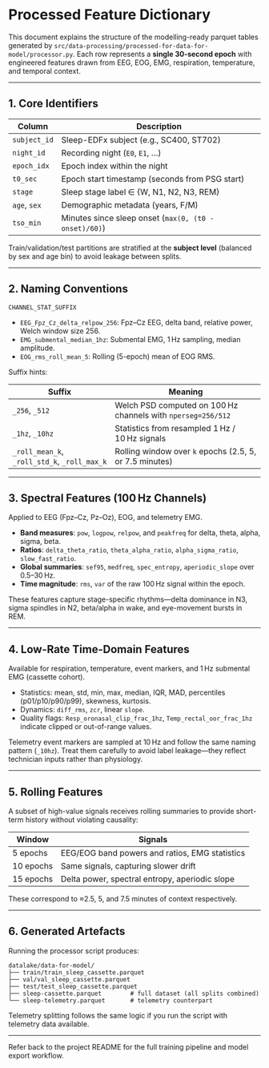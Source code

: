 # Processed Feature Dictionary

This document explains the structure of the modelling-ready parquet tables generated by `src/data-processing/processed-for-data-for-model/processor.py`. Each row represents a **single 30-second epoch** with engineered features drawn from EEG, EOG, EMG, respiration, temperature, and temporal context.

---

## 1. Core Identifiers

| Column | Description |
|--------|-------------|
| `subject_id` | Sleep-EDFx subject (e.g., SC400, ST702) |
| `night_id`   | Recording night (`E0`, `E1`, …) |
| `epoch_idx`  | Epoch index within the night |
| `t0_sec`     | Epoch start timestamp (seconds from PSG start) |
| `stage`      | Sleep stage label ∈ {W, N1, N2, N3, REM} |
| `age`, `sex` | Demographic metadata (years, F/M) |
| `tso_min`    | Minutes since sleep onset (`max(0, (t0 - onset)/60)`) |

Train/validation/test partitions are stratified at the **subject level** (balanced by sex and age bin) to avoid leakage between splits.

---

## 2. Naming Conventions

```
CHANNEL_STAT_SUFFIX
```

- `EEG_Fpz_Cz_delta_relpow_256`: Fpz–Cz EEG, delta band, relative power, Welch window size 256.
- `EMG_submental_median_1hz`: Submental EMG, 1 Hz sampling, median amplitude.
- `EOG_rms_roll_mean_5`: Rolling (5-epoch) mean of EOG RMS.

Suffix hints:

| Suffix | Meaning |
|--------|---------|
| `_256`, `_512` | Welch PSD computed on 100 Hz channels with `nperseg=256/512` |
| `_1hz`, `_10hz` | Statistics from resampled 1 Hz / 10 Hz signals |
| `_roll_mean_k`, `_roll_std_k`, `_roll_max_k` | Rolling window over `k` epochs (2.5, 5, or 7.5 minutes) |

---

## 3. Spectral Features (100 Hz Channels)

Applied to EEG (Fpz–Cz, Pz–Oz), EOG, and telemetry EMG.

- **Band measures**: `pow`, `logpow`, `relpow`, and `peakfreq` for delta, theta, alpha, sigma, beta.
- **Ratios**: `delta_theta_ratio`, `theta_alpha_ratio`, `alpha_sigma_ratio`, `slow_fast_ratio`.
- **Global summaries**: `sef95`, `medfreq`, `spec_entropy`, `aperiodic_slope` over 0.5–30 Hz.
- **Time magnitude**: `rms`, `var` of the raw 100 Hz signal within the epoch.

These features capture stage-specific rhythms—delta dominance in N3, sigma spindles in N2, beta/alpha in wake, and eye-movement bursts in REM.

---

## 4. Low-Rate Time-Domain Features

Available for respiration, temperature, event markers, and 1 Hz submental EMG (cassette cohort).

- Statistics: mean, std, min, max, median, IQR, MAD, percentiles (p01/p10/p90/p99), skewness, kurtosis.
- Dynamics: `diff_rms`, `zcr`, linear `slope`.
- Quality flags: `Resp_oronasal_clip_frac_1hz`, `Temp_rectal_oor_frac_1hz` indicate clipped or out-of-range values.

Telemetry event markers are sampled at 10 Hz and follow the same naming pattern (`_10hz`). Treat them carefully to avoid label leakage—they reflect technician inputs rather than physiology.

---

## 5. Rolling Features

A subset of high-value signals receives rolling summaries to provide short-term history without violating causality:

| Window | Signals |
|--------|---------|
| 5 epochs | EEG/EOG band powers and ratios, EMG statistics |
| 10 epochs | Same signals, capturing slower drift |
| 15 epochs | Delta power, spectral entropy, aperiodic slope |

These correspond to ≈2.5, 5, and 7.5 minutes of context respectively.

---

## 6. Generated Artefacts

Running the processor script produces:

```
datalake/data-for-model/
├── train/train_sleep_cassette.parquet
├── val/val_sleep_cassette.parquet
├── test/test_sleep_cassette.parquet
├── sleep-cassette.parquet        # full dataset (all splits combined)
└── sleep-telemetry.parquet       # telemetry counterpart
```

Telemetry splitting follows the same logic if you run the script with telemetry data available.

---

Refer back to the project README for the full training pipeline and model export workflow.
